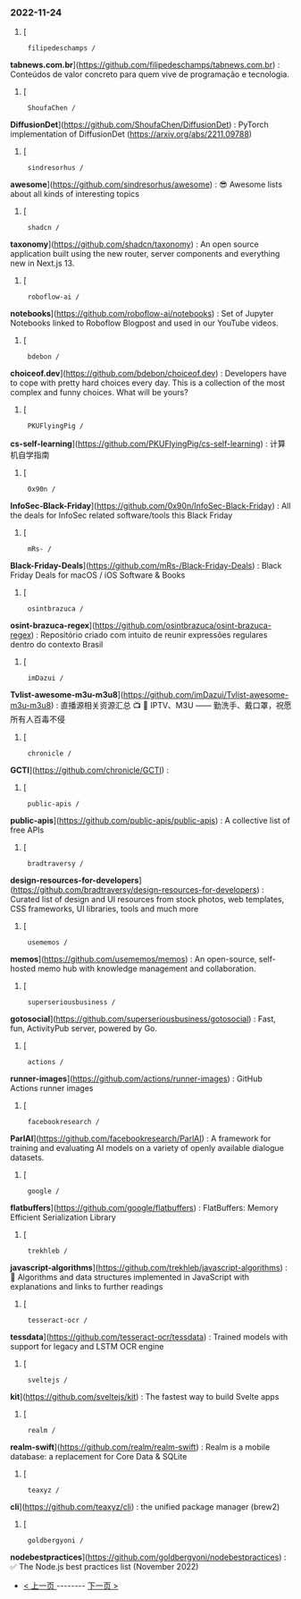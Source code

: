 ### 2022-11-24 
1. [
    

        filipedeschamps /
**tabnews.com.br**](https://github.com/filipedeschamps/tabnews.com.br) : Conteúdos de valor concreto para quem vive de programação e tecnologia.
1. [
    

        ShoufaChen /
**DiffusionDet**](https://github.com/ShoufaChen/DiffusionDet) : PyTorch implementation of DiffusionDet (https://arxiv.org/abs/2211.09788)
1. [
    

        sindresorhus /
**awesome**](https://github.com/sindresorhus/awesome) : 😎 Awesome lists about all kinds of interesting topics
1. [
    

        shadcn /
**taxonomy**](https://github.com/shadcn/taxonomy) : An open source application built using the new router, server components and everything new in Next.js 13.
1. [
    

        roboflow-ai /
**notebooks**](https://github.com/roboflow-ai/notebooks) : Set of Jupyter Notebooks linked to Roboflow Blogpost and used in our YouTube videos.
1. [
    

        bdebon /
**choiceof.dev**](https://github.com/bdebon/choiceof.dev) : Developers have to cope with pretty hard choices every day. This is a collection of the most complex and funny choices. What will be yours?
1. [
    

        PKUFlyingPig /
**cs-self-learning**](https://github.com/PKUFlyingPig/cs-self-learning) : 计算机自学指南
1. [
    

        0x90n /
**InfoSec-Black-Friday**](https://github.com/0x90n/InfoSec-Black-Friday) : All the deals for InfoSec related software/tools this Black Friday
1. [
    

        mRs- /
**Black-Friday-Deals**](https://github.com/mRs-/Black-Friday-Deals) : Black Friday Deals for macOS / iOS Software & Books
1. [
    

        osintbrazuca /
**osint-brazuca-regex**](https://github.com/osintbrazuca/osint-brazuca-regex) : Repositório criado com intuito de reunir expressões regulares dentro do contexto Brasil
1. [
    

        imDazui /
**Tvlist-awesome-m3u-m3u8**](https://github.com/imDazui/Tvlist-awesome-m3u-m3u8) : 直播源相关资源汇总 📺 💯 IPTV、M3U —— 勤洗手、戴口罩，祝愿所有人百毒不侵
1. [
    

        chronicle /
**GCTI**](https://github.com/chronicle/GCTI) : 
1. [
    

        public-apis /
**public-apis**](https://github.com/public-apis/public-apis) : A collective list of free APIs
1. [
    

        bradtraversy /
**design-resources-for-developers**](https://github.com/bradtraversy/design-resources-for-developers) : Curated list of design and UI resources from stock photos, web templates, CSS frameworks, UI libraries, tools and much more
1. [
    

        usememos /
**memos**](https://github.com/usememos/memos) : An open-source, self-hosted memo hub with knowledge management and collaboration.
1. [
    

        superseriousbusiness /
**gotosocial**](https://github.com/superseriousbusiness/gotosocial) : Fast, fun, ActivityPub server, powered by Go.
1. [
    

        actions /
**runner-images**](https://github.com/actions/runner-images) : GitHub Actions runner images
1. [
    

        facebookresearch /
**ParlAI**](https://github.com/facebookresearch/ParlAI) : A framework for training and evaluating AI models on a variety of openly available dialogue datasets.
1. [
    

        google /
**flatbuffers**](https://github.com/google/flatbuffers) : FlatBuffers: Memory Efficient Serialization Library
1. [
    

        trekhleb /
**javascript-algorithms**](https://github.com/trekhleb/javascript-algorithms) : 📝 Algorithms and data structures implemented in JavaScript with explanations and links to further readings
1. [
    

        tesseract-ocr /
**tessdata**](https://github.com/tesseract-ocr/tessdata) : Trained models with support for legacy and LSTM OCR engine
1. [
    

        sveltejs /
**kit**](https://github.com/sveltejs/kit) : The fastest way to build Svelte apps
1. [
    

        realm /
**realm-swift**](https://github.com/realm/realm-swift) : Realm is a mobile database: a replacement for Core Data & SQLite
1. [
    

        teaxyz /
**cli**](https://github.com/teaxyz/cli) : the unified package manager (brew2)
1. [
    

        goldbergyoni /
**nodebestpractices**](https://github.com/goldbergyoni/nodebestpractices) : ✅ The Node.js best practices list (November 2022) 

- [ < 上一页 ](https://github.com/able8/github-trending-daily-record/blob/master/2022-11-23.md) -------- [ 下一页 > ](https://github.com/able8/github-trending-daily-record/blob/master/2022-11-25.md)